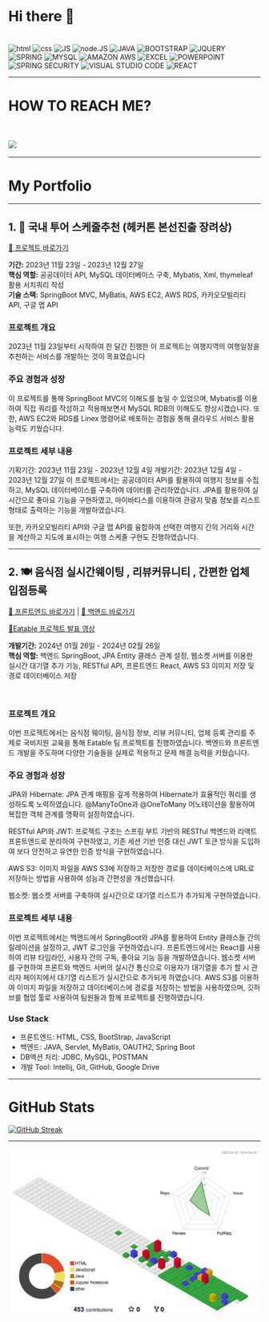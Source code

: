 ### <h1>Hi there 👋<h1>

![html](https://img.shields.io/badge/HTML-239120?style=for-the-badge&logo=html5&logoColor=white) 
![css](https://img.shields.io/badge/CSS-239120?&style=for-the-badge&logo=css3&logoColor=white)
![JS](https://img.shields.io/badge/JavaScript-F7DF1E?style=for-the-badge&logo=JavaScript&logoColor=white)
![node.JS](https://img.shields.io/badge/Node.js-43853D?style=for-the-badge&logo=node.js&logoColor=white)
![JAVA](https://img.shields.io/badge/Java-ED8B00?style=for-the-badge&logo=openjdk&logoColor=white)
![BOOTSTRAP](https://img.shields.io/badge/Bootstrap-563D7C?style=for-the-badge&logo=bootstrap&logoColor=white)
![JQUERY](https://img.shields.io/badge/jQuery-0769AD?style=for-the-badge&logo=jquery&logoColor=white)
![SPRING](https://img.shields.io/badge/Spring-6DB33F?style=for-the-badge&logo=spring&logoColor=white)
![MYSQL](https://img.shields.io/badge/MySQL-00000F?style=for-the-badge&logo=mysql&logoColor=white)
![AMAZON AWS](https://img.shields.io/badge/Amazon_AWS-232F3E?style=for-the-badge&logo=amazon-aws&logoColor=white)
![EXCEL](https://img.shields.io/badge/Microsoft_Excel-217346?style=for-the-badge&logo=microsoft-excel&logoColor=white)
![POWERPOINT](https://img.shields.io/badge/Microsoft_PowerPoint-B7472A?style=for-the-badge&logo=microsoft-powerpoint&logoColor=white)
![SPRING SECURITY](https://img.shields.io/badge/Spring_Security-6DB33F?style=for-the-badge&logo=Spring-Security&logoColor=white)
![VISUAL STUDIO CODE](https://img.shields.io/badge/Visual_Studio_Code-0078D4?style=for-the-badge&logo=visual%20studio%20code&logoColor=white)
![REACT](https://img.shields.io/badge/React-20232A?style=for-the-badge&logo=react&logoColor=61DAFB)





<hr>

<h1>HOW TO REACH ME?</h1> <br><br>
<a href="https://www.facebook.com/profile.php?id=100005111586896">
  <img 	src="https://img.shields.io/badge/Facebook-1877F2?style=for-the-badge&logo=facebook&logoColor=white"> 
</a>

<hr>

<h1>My Portfolio</h1>
<hr>
<h2>1. 🚗 국내 투어 스케줄추천 (헤커톤 본선진출 장려상)</h2>
<p><a href="https://github.com/jh981117/HotProject">🔗 프로젝트 바로가기</a></p>

<p>
  <strong>기간:</strong> 2023년 11월 23일 - 2023년 12월 27일<br>
  <strong>핵심 역할:</strong> 공공데이터 API, MySQL 데이터베이스 구축, Mybatis, Xml, thymeleaf 활용 서치쿼리 작성 <br>
  <strong>기술 스택:</strong> SpringBoot MVC, MyBatis, AWS EC2, AWS RDS, 카카오모빌리티 API, 구글 맵 API
</p>
<h3>프로젝트 개요</h3>
2023년 11월 23일부터 시작하여 한 달간 진행한 이 프로젝트는 여행지역의 여행일정을 추천하는 서비스를 개발하는 것이 목표였습니다
<br>
<h3>주요 경험과 성장</h3>
이 프로젝트를 통해 SpringBoot MVC의 이해도를 높일 수 있었으며, Mybatis를 이용하여 직접 쿼리를 작성하고 적용해보면서 MySQL RDB의 이해도도 향상시켰습니다. 또한, AWS EC2와 RDS를 Linex 명령어로 배포하는 경험을 통해 클라우드 서비스 활용 능력도 키웠습니다.

<h3>프로젝트 세부 내용</h3>
기획기간: 2023년 11월 23일 - 2023년 12월 4일
개발기간: 2023년 12월 4일 - 2023년 12월 27일
이 프로젝트에서는 공공데이터 API를 활용하여 여행지 정보를 수집하고, MySQL 데이터베이스를 구축하여 데이터를 관리하였습니다. JPA를 활용하여 실시간으로 좋아요 기능을 구현하였고, 마이바티스를 이용하여 관광지 맞춤 정보를 리스트 형태로 출력하는 기능을 개발하였습니다.

또한, 카카오모빌리티 API와 구글 맵 API를 융합하여 선택한 여행지 간의 거리와 시간을 계산하고 지도에 표시하는 여행 스케줄 구현도 진행하였습니다.
<hr>
<h2>2. 🍽 음식점 실시간웨이팅 , 리뷰커뮤니티 , 간편한 업체 입점등록</h2>

<p>
  <a href="https://github.com/jh981117/EatTable_Backend">🔗 프론트엔드 바로가기</a> |
  <a href="https://github.com/jh981117/Eatable_App_Frontend">🔗 백엔드 바로가기</a>
</p>

<p>
  <a href="https://www.youtube.com/watch?app=desktop&v=KxYGJm4qiCs&list=PLedGoSru794_gV9NDzrzhk2PsJGThG23p&index=2&t">
   🔗Eatable 프로젝트 발표 영상</a>
</p>

<p>
  <strong>개발기간:</strong> 2024년 01월 26일 - 2024년 02월 26일<br>
  <strong>핵심 역할:</strong> 백엔드 SpringBoot, JPA Entity 클래스 관계 설정, 웹소켓 서버를 이용한 실시간 대기열 추가 기능, RESTful API, 프론트엔드 React, AWS S3 이미지 저장 및 경로 데이터베이스 저장
</p>
<br>
<h3>프로젝트 개요</h3>
이번 프로젝트에서는 음식점 웨이팅, 음식점 정보, 리뷰 커뮤니티, 업체 등록 관리를 주제로 국비지원 교육을 통해 Eatable 팀 프로젝트를 진행하였습니다. 백엔드와 프론트엔드 개발을 주도하며 다양한 기술들을 실제로 적용하고 문제 해결 능력을 키웠습니다.

<h3>주요 경험과 성장</h3>
JPA와 Hibernate: JPA 관계 매핑을 깊게 적용하여 Hibernate가 효율적인 쿼리를 생성하도록 노력하였습니다. @ManyToOne과 @OneToMany 어노테이션을 활용하여 복잡한 객체 관계를 명확히 설정하였습니다.

RESTful API와 JWT: 프로젝트 구조는 스프링 부트 기반의 RESTful 백엔드와 리액트 프론트엔드로 분리하여 구현하였고, 기존 세션 기반 인증 대신 JWT 토큰 방식을 도입하여 보다 안전하고 유연한 인증 방식을 구현하였습니다.

AWS S3: 이미지 파일을 AWS S3에 저장하고 저장한 경로를 데이터베이스에 URL로 저장하는 방법을 사용하여 성능과 간편성을 개선했습니다.

웹소켓: 웹소켓 서버를 구축하여 실시간으로 대기열 리스트가 추가되게 구현하였습니다.

<h3>프로젝트 세부 내용</h3>
이번 프로젝트에서는 백엔드에서 SpringBoot와 JPA를 활용하여 Entity 클래스들 간의 릴레이션을 설정하고, JWT 로그인을 구현하였습니다. 프론트엔드에서는 React를 사용하여 리뷰 타임라인, 사용자 간의 구독, 좋아요 기능 등을 개발하였습니다. 웹소켓 서버를 구현하여 프론트와 백엔드 서버의 실시간 통신으로 이용자가 대기열을 추가 할 시 관리자 페이지에서 대기열 리스트가 실시간으로 추가되게 하였습니다. AWS S3를 이용하여 이미지 파일을 저장하고 데이터베이스에 경로를 저장하는 방법을 사용하였으며, 깃허브를 협업 툴로 사용하여 팀원들과 함께 프로젝트를 진행하였습니다.

<h3>Use Stack</h3>
<ul>
  <li>프론트엔드: HTML, CSS, BootStrap, JavaScript</li>
  <li>백엔드: JAVA, Servlet, MyBatis, OAUTH2, Spring Boot</li>
  <li>DB액션 처리: JDBC, MySQL, POSTMAN</li>
  <li>개발 Tool: Intellij, Git, GitHub, Google Drive</li>
</ul>
       

<hr>
<h1>GitHub Stats</h1>

[![GitHub Streak](https://github-readme-streak-stats.herokuapp.com/?user=jh981117&theme=tokyonight)](https://git.io/streak-stats)

<hr>

![](./profile-3d-contrib/profile-gitblock.svg)
